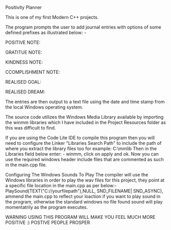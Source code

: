 Positivity Planner

This is one of my first Modern C++ projects. 

The program prompts the user to add journal entries with options of some defined prefixes as illustrated below: -

POSITIVE NOTE:

GRATITUE NOTE:

KINDNESS NOTE:

CCOMPLISHMENT NOTE:

REALISED GOAL:

REALISED DREAM:

The entries are then output to a text file using the date and time stamp from the local Windows operating system.


The source code utilizes the Windows Media Library available by importing the winmm libraries which I have included in the Project Resources folder as this was difficult to find.

If you are using the Code Lite IDE to compile this program then you will need to configure the Linker "Libraries Search Path" to include the path of where you extract the library files too for example:
C:\mmlib Then in the Libraries field below enter: - winmm, click on apply and ok. Now you can use the required windows header include files that are commented as such in the main.cpp file.

Configuring The Windows Sounds To Play The compiler will use the Windows libraries in order to play the wav files for this project, they point at a specific file 
location in the main.cpp as per below:- PlaySound(TEXT("C://yourfilepath"),NULL, SND_FILENAME| SND_ASYNC), ammend the main.cpp to reflect your loaction if you want 
to play sound in the program, otherwise the standard windows no file found sound will play momentatrily as the program executes.

WARNING USING THIS PROGRAM WILL MAKE YOU FEEL MUCH MORE POSITIVE :) POSTIVE PEOPLE PROSPER
